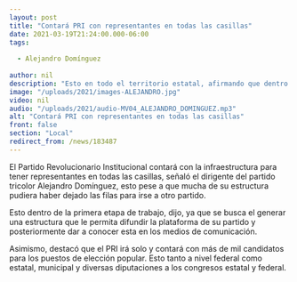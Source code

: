 ```yaml
---
layout: post
title: "Contará PRI con representantes en todas las casillas"
date: 2021-03-19T21:24:00.000-06:00
tags:
  
  - Alejandro Domínguez
  
author: nil
description: "Esto en todo el territorio estatal, afirmando que dentro de este se contará con más de mil candidatos."
image: "/uploads/2021/images-ALEJANDRO.jpg"
video: nil
audio: "/uploads/2021/audio-MV04_ALEJANDRO_DOMINGUEZ.mp3"
alt: "Contará PRI con representantes en todas las casillas"
front: false
section: "Local"
redirect_from: /news/183487
---
```


El Partido Revolucionario Institucional contará con la infraestructura para tener representantes en todas las casillas, señaló el dirigente del partido tricolor Alejandro Domínguez, esto pese a que mucha de su estructura pudiera haber dejado las filas para irse a otro partido.

Esto dentro de la primera etapa de trabajo, dijo, ya que se busca el generar una estructura que le permita difundir la plataforma de su partido y posteriormente dar a conocer esta en los medios de comunicación.

Asimismo, destacó que el PRI irá solo y contará con más de mil candidatos para los puestos de elección popular. Esto tanto a nivel federal como estatal, municipal y diversas diputaciones a los congresos estatal y federal.